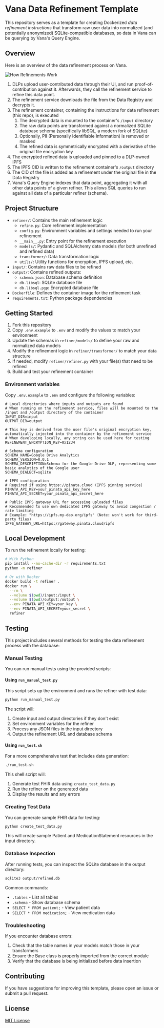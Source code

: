 # Vana Data Refinement Template

This repository serves as a template for creating Dockerized *data refinement instructions* that transform raw user data into normalized (and potentially anonymized) SQLite-compatible databases, so data in Vana can be querying by Vana's Query Engine.

## Overview

Here is an overview of the data refinement process on Vana.

![How Refinements Work](https://files.readme.io/25f8f6a4c8e785a72105d6eb012d09449f63ab5682d1f385120eaf5af871f9a2-image.png "How Refinements Work")

1. DLPs upload user-contributed data through their UI, and run proof-of-contribution against it. Afterwards, they call the refinement service to refine this data point.
1. The refinement service downloads the file from the Data Registry and decrypts it.
1. The refinement container, containing the instructions for data refinement (this repo), is executed
   1. The decrypted data is mounted to the container's `/input` directory
   1. The raw data points are transformed against a normalized SQLite database schema (specifically libSQL, a modern fork of SQLite)
   1. Optionally, PII (Personally Identifiable Information) is removed or masked
   1. The refined data is symmetrically encrypted with a derivative of the original file encryption key
1. The encrypted refined data is uploaded and pinned to a DLP-owned IPFS
1. The IPFS CID is written to the refinement container's `/output` directory
1. The CID of the file is added as a refinement under the original file in the Data Registry
1. Vana's Query Engine indexes that data point, aggregating it with all other data points of a given refiner. This allows SQL queries to run against all data of a particular refiner (schema).

## Project Structure

- `refiner/`: Contains the main refinement logic
    - `refine.py`: Core refinement implementation
    - `config.py`: Environment variables and settings needed to run your refinement
    - `__main__.py`: Entry point for the refinement execution
    - `models/`: Pydantic and SQLAlchemy data models (for both unrefined and refined data)
    - `transformer/`: Data transformation logic
    - `utils/`: Utility functions for encryption, IPFS upload, etc.
- `input/`: Contains raw data files to be refined
- `output/`: Contains refined outputs:
    - `schema.json`: Database schema definition
    - `db.libsql`: SQLite database file
    - `db.libsql.pgp`: Encrypted database file
- `Dockerfile`: Defines the container image for the refinement task
- `requirements.txt`: Python package dependencies

## Getting Started

1. Fork this repository
2. Copy `.env.example` to `.env` and modify the values to match your environment
3. Update the schemas in `refiner/models/` to define your raw and normalized data models
4. Modify the refinement logic in `refiner/transformer/` to match your data structure
5. If needed, modify `refiner/refiner.py` with your file(s) that need to be refined
6. Build and test your refinement container

### Environment variables

Copy `.env.example` to `.env` and configure the following variables:

```dotenv
# Local directories where inputs and outputs are found
# When running on the refinement service, files will be mounted to the /input and /output directory of the container
INPUT_DIR=input
OUTPUT_DIR=output

# This key is derived from the user file's original encryption key, automatically injected into the container by the refinement service
# When developing locally, any string can be used here for testing
REFINEMENT_ENCRYPTION_KEY=0x1234

# Schema configuration
SCHEMA_NAME=Google Drive Analytics
SCHEMA_VERSION=0.0.1
SCHEMA_DESCRIPTION=Schema for the Google Drive DLP, representing some basic analytics of the Google user
SCHEMA_DIALECT=sqlite

# IPFS configuration
# Required if using https://pinata.cloud (IPFS pinning service)
PINATA_API_KEY=your_pinata_api_key_here
PINATA_API_SECRET=your_pinata_api_secret_here

# Public IPFS gateway URL for accessing uploaded files
# Recommended to use own dedicated IPFS gateway to avoid congestion / rate limiting
# Example: "https://ipfs.my-dao.org/ipfs" (Note: won't work for third-party files)
IPFS_GATEWAY_URL=https://gateway.pinata.cloud/ipfs
```

## Local Development

To run the refinement locally for testing:

```bash
# With Python
pip install --no-cache-dir -r requirements.txt
python -m refiner

# Or with Docker
docker build -t refiner .
docker run \
  --rm \
  --volume $(pwd)/input:/input \
  --volume $(pwd)/output:/output \
  --env PINATA_API_KEY=your_key \
  --env PINATA_API_SECRET=your_secret \
  refiner
```

## Testing

This project includes several methods for testing the data refinement process with the database:

### Manual Testing

You can run manual tests using the provided scripts:

#### Using `run_manual_test.py`

This script sets up the environment and runs the refiner with test data:

```bash
python run_manual_test.py
```

The script will:
1. Create input and output directories if they don't exist
2. Set environment variables for the refiner
3. Process any JSON files in the input directory
4. Output the refinement URL and database schema

#### Using `run_test.sh`

For a more comprehensive test that includes data generation:

```bash
./run_test.sh
```

This shell script will:
1. Generate test FHIR data using `create_test_data.py`
2. Run the refiner on the generated data
3. Display the results and any errors

### Creating Test Data

You can generate sample FHIR data for testing:

```bash
python create_test_data.py
```

This will create sample Patient and MedicationStatement resources in the input directory.

### Database Inspection

After running tests, you can inspect the SQLite database in the output directory:

```bash
sqlite3 output/refined.db
```

Common commands:
- `.tables` - List all tables
- `.schema` - Show database schema
- `SELECT * FROM patient;` - View patient data
- `SELECT * FROM medication;` - View medication data

### Troubleshooting

If you encounter database errors:
1. Check that the table names in your models match those in your transformers
2. Ensure the Base class is properly imported from the correct module
3. Verify that the database is being initialized before data insertion

## Contributing

If you have suggestions for improving this template, please open an issue or submit a pull request.

## License

[MIT License](LICENSE)

